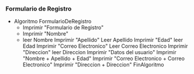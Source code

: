 ### Formulario de Registro
* Algoritmo FormularioDeRegistro
	* Imprimir "Formulario de Registro"
	* Imprimir "Nombre"
	* leer Nombre 
	Imprimir "Apellido"
	Leer Apellido
	Imprimir "Edad"
	leer Edad 
	Imprimir "Correo Electronico"
	Leer Correo Electronico 
	Imprimir "Direccion"
	leer Direccion 
	Imprimir "Datos del usuario"
	Imprimir "Nombre + Apellido + Edad"
	Imprimir "Correo Electronico + Correo Electronico"
	Imprimir "Direccion + Direccion"
FinAlgoritmo
